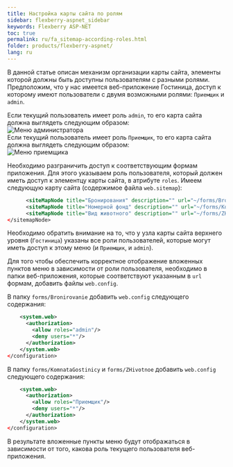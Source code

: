 ```yaml
---
title: Настройка карты сайта по ролям
sidebar: flexberry-aspnet_sidebar
keywords: Flexberry ASP-NET
toc: true
permalink: ru/fa_sitemap-according-roles.html
folder: products/flexberry-aspnet/
lang: ru
---
```


В данной статье описан механизм организации карты сайта, элементы которой должны быть доступны пользователям с разными ролями.<br>
Предположим, что у нас имеется веб-приложение Гостиница, доступ к которому имеют пользователи с двумя возможными ролями: `Приемщик` и `admin`.

Если текущий пользователь имеет роль `admin`, то его карта сайта должна выглядеть следующим образом: <br>
![Меню администратора](/images/RNesterov/AdminMenu.PNG)<br>
Если текущий пользователь имеет роль `Приемщик`, то его карта сайта должна выглядеть следующим образом:<br>
![Меню приемщика](/images/RNesterov/PriemMenu.PNG)<br>

Необходимо разграничить доступ к соответствующим формам приложения. Для этого указываем роль пользователя, который должен иметь доступ к элементцу карты сайта, в атрибуте `roles`. Имеем следующую карту сайта (содержимое файла `web.sitemap`):  
```xml <siteMapNode title="Гостиница" roles="Приемщик,admin" xmlns="">
      <siteMapNode title="Бронирования" description="" url="~/forms/Bronirovanie/G_BronirovanieL.aspx" roles="admin"/> 
      <siteMapNode title="Номерной фонд" description="" url="~/forms/KomnataGostinicy/G_KomnataGostinicyL.aspx" roles="Приемщик"/> 
      <siteMapNode title="Вид животного" description="" url="~/forms/ZHivotnoe/G_ZHivotnoeL.aspx" roles="Приемщик"/>
</sitemapNode> 
```
Необходимо обратить внимание на то, что у узла карты сайта верхнего уровня (`Гостиница`) указаны все роли пользователей, которые могут иметь доступ к этому меню (и `Приемщик`, и `admin`).

Для того чтобы обеспечить корректное отображение вложенных пунктов меню в зависимости от роли пользователя, необходимо в папки веб-приложения, которые соответствуют указанным в `url` формам, добавить файлы `web.config`.

В папку `forms/Bronirovanie` добавить `web.config` следующего содержания:
```xml <configuration>
    <system.web>
      <authorization>
        <allow roles="admin"/>
        <deny users="*"/>
      </authorization>  
    </system.web>
</configuration>
```

В папку `forms/KomnataGostinicy` и `forms/ZHivotnoe` добавить `web.config` следующего содержания:
```xml <configuration>
    <system.web>
      <authorization>
        <allow roles="Приемщик"/>
        <deny users="*"/>
      </authorization>
    </system.web>
</configuration>
```

В результате вложенные пункты меню будут отображаться в зависимости от того, какова роль текущего пользователя веб-приложения.

